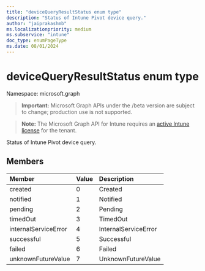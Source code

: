 ```yaml
---
title: "deviceQueryResultStatus enum type"
description: "Status of Intune Pivot device query."
author: "jaiprakashmb"
ms.localizationpriority: medium
ms.subservice: "intune"
doc_type: enumPageType
ms.date: 08/01/2024
---
```


# deviceQueryResultStatus enum type

Namespace: microsoft.graph

> **Important:** Microsoft Graph APIs under the /beta version are subject to change; production use is not supported.

> **Note:** The Microsoft Graph API for Intune requires an [active Intune license](https://go.microsoft.com/fwlink/?linkid=839381) for the tenant.

Status of Intune Pivot device query.

## Members
|Member|Value|Description|
|:---|:---|:---|
|created|0|Created|
|notified|1|Notified|
|pending|2|Pending|
|timedOut|3|TimedOut|
|internalServiceError|4|InternalServiceError|
|successful|5|Successful|
|failed|6|Failed|
|unknownFutureValue|7|UnknownFutureValue|
